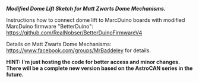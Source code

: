 ***Modified Dome Lift Sketch for Matt Zwarts Dome Mechanisms.***

Instructions how to connect dome lift to MarcDuino boards with modified MarcDuino firmware "BetterDuino":
https://github.com/RealNobser/BetterDuinoFirmwareV4

Details on Matt Zwarts Dome Mechanisms:
https://www.facebook.com/groups/MrBaddeley for details.

**HINT: I'm just hosting the code for better access and minor changes. There will be a complete new version based on the AstroCAN series in the future.**
